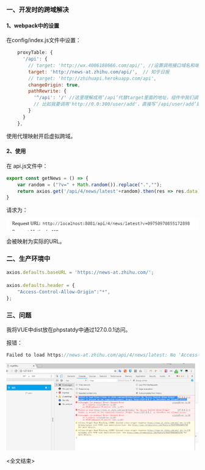 ### 一、开发时的跨域解决

#### 1、webpack中的设置

在config/index.js文件中设置：

```js
    proxyTable: {
      '/api': {
        // target: 'http://wx.4006188666.com/api/', //设置调用接口域名和端口号别忘了加http
        target: 'http://news-at.zhihu.com/api/',  // 知乎日报
        // target: 'http://zhihuapi.herokuapp.com/api',
        changeOrigin: true,
        pathRewrite: {
          '^/api': '/' //这里理解成用‘/api’代替target里面的地址，组件中我们调接口时直接用api代替
          // 比如我要调用'http://0.0:300/user/add'，直接写‘/api/user/add’即可
        }
      }
    },
```

使用代理映射开启虚拟跨域。

#### 2、使用

在 api.js文件中：

```js
export const getNews = () => {
    var random = ("?v=" + Math.random()).replace(".","");
    return axios.get('/api/4/news/latest'+random).then(res => res.data);
}
```

请求为：

<img src="./img/跨域问题.bmp" />

会被映射为实际的URL。



### 二、生产环境中

```js
axios.defaults.baseURL = 'https://news-at.zhihu.com/';

axios.defaults.header = {
    "Access-Control-Allow-Origin":"*",
};
```



### 三、问题

我将VUE中dist放在phpstatdy中通过127.0.0.1访问。

报错：

```js
Failed to load https://news-at.zhihu.com/api/4/news/latest: No 'Access-Control-Allow-Origin' header is present on the requested resource. Origin 'http://127.0.0.1' is therefore not allowed access.
```

<img src="./img/Snipaste_2018-08-08_18-49-35.bmp">



<全文结束>